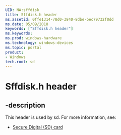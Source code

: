 ```yaml
---
UID: NA:sffdisk
title: Sffdisk.h header
ms.assetid: 0ffe1314-78d0-3840-8dbe-bec79732f0dd
ms.date: 05/09/2018
keywords: ["Sffdisk.h header"]
ms.keywords: 
ms.prod: windows-hardware
ms.technology: windows-devices
ms.topic: portal
product:
- Windows
tech.root: sd
---
```


# Sffdisk.h header


## -description


This header is used by sd. For more information, see:

- [Secure Digital (SD) card](../_sd/index.md)
